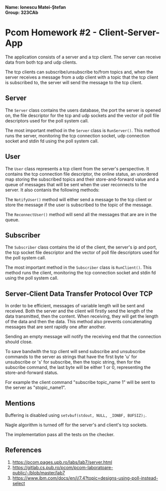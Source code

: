 **Name: Ionescu Matei-Ștefan**  
**Group: 323CAb**

# Pcom Homework #2 - Client-Server-App

The application consists of a server and a tcp client. The server can receive
data from both tcp and udp clients.

The tcp clients can subscribe/unsubscribe to/from topics and, when the server
receives a message from a udp client with a topic that the tcp client is
subscribed to, the server will send the message to the tcp client.

## Server
The `Server` class contains the users database, the port the server is opened
on, the file descriptor for the tcp and udp sockets and the vector of poll file
descriptors used for the poll system call.

The most important method in the `Server` class is `RunServer()`. This method
runs the server, monitoring the tcp connection socket, udp connection socket
and stdin fd using the poll system call.


## User
The `User` class represents a tcp client from the server's perspective. It
contains the tcp connection file descriptor, the online status, an unordered
map storing the subscribed topics and their store-and-forward value and a queue
of messages that will be sent when the user reconnects to the server. It also
contanis the following methods:

The `NotifyUser()` method will either send a message to the tcp client or store
the message if the user is subscribed to the topic of the message.

The `ReconnectUser()` method will send all the messages that are are in the
queue.


## Subscriber
The `Subscriber` class contains the id of the client, the server's ip and port,
the tcp socket file descriptor and the vector of poll file descriptors used for
the poll system call.

The most important method in the `Subscriber` class is `RunClient()`. This
method runs the client, monitoring the tcp connection socket and stdin fd using
the poll system call.


## Server-Client Data Transfer Protocol Over TCP
In order to be efficient, messages of variable length will be sent and received.
Both the server and the client will firstly send the length of the data
transmitted, then the content. When receiving, they will get the length of the
data and then the data. This method also prevents concatenating messages that
are sent rapidly one after another.

Sending an empty message will notify the receiving end that the connection
should close.

To save bandwith the tcp client will send subscribe and unsubscribe commands to
the server as strings that have the first byte 'u' for unsubscribe or 's' for
subscribe, then the topic string, then for the subscribe command, the last byte
will be either 1 or 0, representing the store-and-forward status.

For example the client command "subscribe topic_name 1" will be sent to the
server as "stopic_name1".

## Mentions
Buffering is disabled using `setvbuf(stdout, NULL, _IONBF, BUFSIZ);`.

Nagle algorithm is turned off for the server's and client's tcp sockets.

The implementation pass all the tests on the checker.

## References

1. https://pcom.pages.upb.ro/labs/lab7/server.html
2. https://gitlab.cs.pub.ro/pcom/pcom-laboratoare-public/-/blob/master/lab7
3. https://www.ibm.com/docs/en/i/7.4?topic=designs-using-poll-instead-select